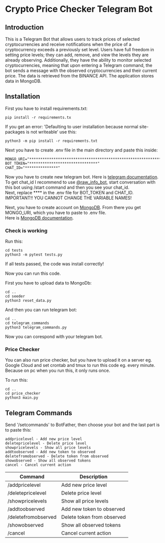 # Crypto Price Checker Telegram Bot

## Introduction
This is a Telegram Bot that allows users to track prices of selected cryptocurrencies and receive notifications when the price of a cryptocurrency exceeds a previously set level.
Users have full freedom in setting price levels; they can add, remove, and view the levels they are already observing. Additionally, they have the ability to monitor selected cryptocurrencies, meaning that upon entering a Telegram command, the bot sends a message with the observed cryptocurrencies and their current price.
The data is retrieved from the BINANCE API. The application stores data in MongoDB.

## Installation
First you have to install requirements.txt:
```
pip install -r requirements.tx
```
If you get an error: 'Defaulting to user installation because normal site-packages is not writeable' use this:
``` 
python3 -m pip install -r requirements.txt
```
Next you have to create .env file in the main directory and paste this inside:
```
MONGO_URI="**********************************************************************"
BOT_TOKEN="*******************************"
CHAT_ID="***************"
```
Now you have to create new telegram bot. Here is [telegram documentation](https://core.telegram.org/bots/features#botfather). <br>
To get chat_id I recommend to use [@raw_info_bot](https://t.me/raw_info_bot), start conversation with this bot using /start command and then you see your chat_id.<br>
Next, replace **** in the .env file for BOT_TOKEN and CHAT_ID. <br>
IMPORTANT!! YOU CANNOT CHANGE THE VARIABLE NAMES! <br>

Next, you have to create account on [MongoDB](https://www.mongodb.com/). From there you get MONGO_URI, which you have to paste to .env file. <br>
Here is [MongoDB documentation](https://www.mongodb.com/docs/).

### Check is working
Run this:
```
cd tests
python3 -m pytest tests.py
```
If all tests passed, the code was install correctly!

Now you can run this code.

First you have to upload data to MongoDb:
```
cd ..
cd seeder
python3 reset_data.py
```
And then you can run telegram bot:
```
cd ..
cd telegram_commands
python3 telegram_commands.py
```

Now you can corespond with your telegram bot.


### Price Checker
You can also run price checker, but you have to upload it on a server eg. Google Cloud and set crontab and tmux to run this code eg. every minute. Because on pc when you run this, it only runs once.

To run this:
```
cd ..
cd price_checker
python3 main.py
```

## Telegram Commands
Send '/setcommands' to BotFather, then choose your bot and the last part is to paste this:
```
addpricelevel - Add new price level
deletepricelevel - Delete price level
showpricelevels - Show all price levels
addtoobserved - Add new token to observed
deletefromobserved - Delete token from observed
showobserved - Show all observed tokens
cancel - Cancel current action
```
| Command  | Description |
| ------------- | ------------- |
| /addpricelevel  | Add new price level  |
| /deletepricelevel  | Delete price level  |
| /showpricelevels  | Show all price levels  |
| /addtoobserved  | Add new token to observed  |
| /deletefromobserved  | Delete token from observed  |
| /showobserved  | Show all observed tokens  |
| /cancel  | Cancel current action  |
